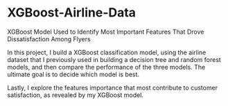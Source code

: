 # XGBoost-Airline-Data
XGBoost Model Used to Identify Most Important Features That Drove Dissatisfaction Among Flyers

In this project, I build a XGBoost classification model, using the airline dataset that I previously
used in building a decision tree and random forest models, and then compare the performance of
the three models. The ultimate goal is to decide which model is best.

Lastly, I explore the features importance that most contribute to customer satisfaction, as revealed
by my XGBoost model.
